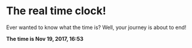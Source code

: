 # The real time clock!

Ever wanted to know what the time is? Well, your journey is about to end!

**The time is Nov 19, 2017, 16:53**